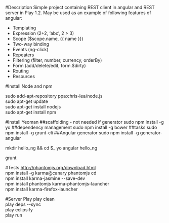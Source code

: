 #Description
Simple project containing REST client in angular and REST server in Play 1.2. May be used as an example of following features of angular:

* Templating  
* Expression (2+2, ‘abc’, 2 > 3)  
* Scope ($scope.name, {{ name }})  
* Two-way binding  
* Events (ng-click)  
* Repeaters  
* Filtering (filter, number, currency, orderBy)  
* Form (add/delete/edit, form.$dirty)  
* Routing
* Resources  

#Install Node and npm

sudo add-apt-repository ppa:chris-lea/node.js  
sudo apt-get update  
sudo apt-get install nodejs  
sudo apt-get install npm  

#Install Yeoman
##scaffolding - not needed if generator
sudo npm install -g yo
##dependency management
sudo npm install -g bower
##tasks
sudo npm install -g grunt-cli
##Angular generator
sudo npm install -g generator-angular

mkdir hello_ng && cd $_
yo angular hello_ng

grunt 

#Tests
http://phantomjs.org/download.html  
npm install -g karma@canary phantomjs cd   
npm install karma-jasmine --save-dev  
npm install phantomjs karma-phantomjs-launcher  
npm install karma-firefox-launcher  

#Server Play
play clean  
play deps --sync  
play eclipsify  
play run
